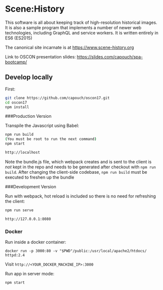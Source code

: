 # Scene:History

This software is all about keeping track of high-resolution historical images.
It is also a sample program that implements a number of newer web technologies,
including GraphQL and service workers.  It is written entirely in ES6 (ES2015)

The canonical site incarnate is at https://www.scene-history.org

Link to OSCON presentation slides: https://slides.com/capouch/spa-bootcamp/

## Develop locally

First:

```bash
git clone https://github.com/capouch/oscon17.git
cd oscon17
npm install
```


###Production Version

Transpile the Javascript using Babel:

```bash
npm run build
(You must be root to run the next command)
npm start
```
```bash
http://localhost
```
Note the bundle.js file, which webpack creates and is sent to the client is
*not* kept in the repo and needs to be generated after checkout with
`npm run build`. After changing the client-side codebase, `npm run build` must be
executed to freshen up the bundle


###Development Version

Run with webpack, hot reload is included so there is no need for refreshing the client:

```bash
npm run serve
```
```bash
http://127.0.0.1:8080
```


### Docker
Run inside a docker container:

```
docker run -p 3000:80 -v "$PWD"/public:/usr/local/apache2/htdocs/ httpd:2.4
```

Visit `http://<YOUR_DOCKER_MACHINE_IP>:3000`

Run app in server mode:

```
npm start
```
